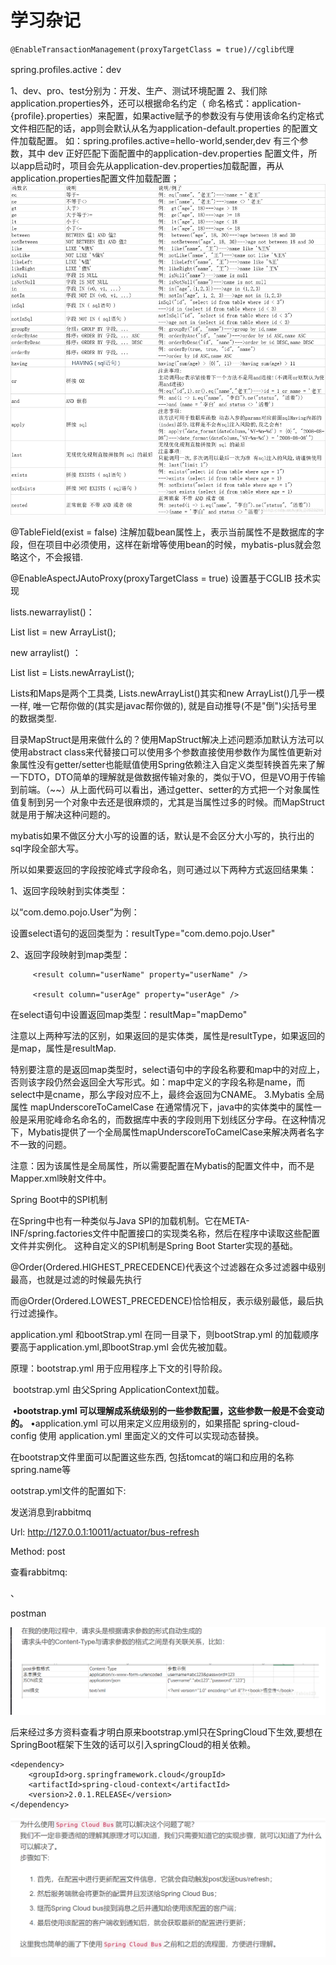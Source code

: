 # 学习杂记

```
@EnableTransactionManagement(proxyTargetClass = true)//cglib代理
```

spring.profiles.active：dev

1、dev、pro、test分别为：开发、生产、测试环境配置
2、我们除application.properties外，还可以根据命名约定（
命名格式：application-{profile}.properties）来配置，如果active赋予的参数没有与使用该命名约定格式文件相匹配的话，app则会默认从名为application-default.properties 的配置文件加载配置。
如：spring.profiles.active=hello-world,sender,dev 有三个参数，其中 dev 正好匹配下面配置中的application-dev.properties 配置文件，所以app启动时，项目会先从application-dev.properties加载配置，再从application.properties配置文件加载配置；
![img](20200813105229605.png)

@TableField(exist = false) 注解加载bean属性上，表示当前属性不是数据库的字段，但在项目中必须使用，这样在新增等使用bean的时候，mybatis-plus就会忽略这个，不会报错.

@EnableAspectJAutoProxy(proxyTargetClass = true) 设置基于CGLIB 技术实现

lists.newarraylist()：

List<String> list = new ArrayList<String>(); 

new arraylist() ：

List<String> list = Lists.newArrayList();

Lists和Maps是两个工具类, Lists.newArrayList()其实和new ArrayList()几乎一模一样, 唯一它帮你做的(其实是javac帮你做的), 就是自动推导(不是"倒")尖括号里的数据类型. 

目录MapStruct是用来做什么的？使用MapStruct解决上述问题添加默认方法可以使用abstract class来代替接口可以使用多个参数直接使用参数作为属性值更新对象属性没有getter/setter也能赋值使用Spring依赖注入自定义类型转换首先来了解一下DTO，DTO简单的理解就是做数据传输对象的，类似于VO，但是VO用于传输到前端。（~~）从上面代码可以看出，通过getter、setter的方式把一个对象属性值复制到另一个对象中去还是很麻烦的，尤其是当属性过多的时候。而MapStruct就是用于解决这种问题的。

mybatis如果不做区分大小写的设置的话，默认是不会区分大小写的，执行出的sql字段全部大写。

所以如果要返回的字段按驼峰式字段命名，则可通过以下两种方式返回结果集：

1、返回字段映射到实体类型：

   以“com.demo.pojo.User”为例：

  设置select语句的返回类型为：resultType="com.demo.pojo.User"

2、返回字段映射到map类型：

   <resultMap id="mapDemo" type="java.util.map">

         <result column="userName" property="userName" />
    
         <result column="userAge" property="userAge" />

  </resultMap>

  在select语句中设置返回map类型：resultMap="mapDemo"

 

注意以上两种写法的区别，如果返回的是实体类，属性是resultType，如果返回的是map，属性是resultMap.

特别要注意的是返回map类型时，select语句中的字段名称要和map中的对应上，否则该字段仍然会返回全大写形式。如：map中定义的字段名称是name，而select中是cname，那么字段对应不上，最终会返回为CNAME。
3.Mybatis 全局属性 mapUnderscoreToCamelCase
在通常情况下，java中的实体类中的属性一般是采用驼峰命名命名的，而数据库中表的字段则用下划线区分字母。在这种情况下，Mybatis提供了一个全局属性mapUnderscoreToCamelCase来解决两者名字不一致的问题。

<settings>  
    <!--其他配置...  -->  
    <setting name="mapUnderscoreToCamelCase" value="true"/>  
    <!--其他配置...  -->  
</settings>  

注意：因为该属性是全局属性，所以需要配置在Mybatis的配置文件中，而不是Mapper.xml映射文件中。



Spring Boot中的SPI机制

在Spring中也有一种类似与Java SPI的加载机制。它在META-INF/spring.factories文件中配置接口的实现类名称，然后在程序中读取这些配置文件并实例化。
 这种自定义的SPI机制是Spring Boot Starter实现的基础。

@Order(Ordered.HIGHEST_PRECEDENCE)代表这个过滤器在众多过滤器中级别最高，也就是过滤的时候最先执行

而@Order(Ordered.LOWEST_PRECEDENCE)恰恰相反，表示级别最低，最后执行过滤操作。

application.yml 和bootStrap.yml 在同一目录下，则bootStrap.yml 的加载顺序要高于application.yml,即bootStrap.yml 会优先被加载。

  原理：bootstrap.yml 用于应用程序上下文的引导阶段。

​       bootstrap.yml 由父Spring ApplicationContext加载。

​      **•bootstrap.yml 可以理解成系统级别的一些参数配置，这些参数一般是不会变动的。**
​      •application.yml 可以用来定义应用级别的，如果搭配 spring-cloud-config 使用 application.yml 里面定义的文件可以实现动态替换。

在bootstrap文件里面可以配置这些东西, 包括tomcat的端口和应用的名称spring.name等

ootstrap.yml文件的配置如下:





发送消息到rabbitmq

Url: http://127.0.0.1:10011/actuator/bus-refresh

Method: post

查看rabbitmq:

、

postman

![image-20210519202535563](image-20210519202535563.png)

后来经过多方资料查看才明白原来bootstrap.yml只在SpringCloud下生效,要想在SpringBoot框架下生效的话可以引入springCloud的相关依赖。

```
<dependency>
    <groupId>org.springframework.cloud</groupId>
    <artifactId>spring-cloud-context</artifactId>
    <version>2.0.1.RELEASE</version>
</dependency>
```

![image-20210521164240598](image-20210521164240598.png)